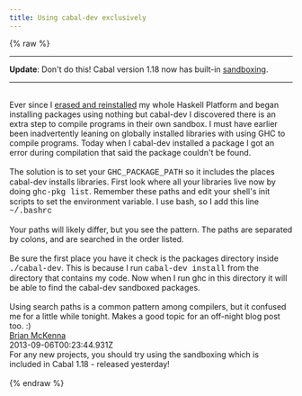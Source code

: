 ```yaml
---
title: Using cabal-dev exclusively
---
```


{% raw %}
<div class="css-full-post-content js-full-post-content">
<hr /><b>Update</b>: Don't do this! Cabal version 1.18 now has&nbsp;built-in <a href="http://coldwa.st/e/blog/2013-08-20-Cabal-sandbox.html">sandboxing</a>.<br /><hr /><br />Ever since I <a href="http://blog.begriffs.com/2013/09/haskell-dependencies-ok-this-is-getting.html">erased and reinstalled</a> my whole Haskell Platform and began installing packages using nothing but cabal-dev I discovered there is an extra step to compile programs in their own sandbox. I must have earlier been inadvertently leaning on globally installed libraries with using GHC to compile programs. Today when I cabal-dev installed a package I got an error during compilation that said the package couldn't be found.<br /><br />The solution is to set your <span style="font-family: Courier New, Courier, monospace;">GHC_PACKAGE_PATH</span> so it includes the places cabal-dev installs libraries. First look where all your libraries live now by doing <span style="font-family: Courier New, Courier, monospace;">ghc-pkg list</span>. Remember these paths and edit your shell's init scripts to set the environment variable. I use bash, so I add this line <span style="font-family: Courier New, Courier, monospace;">~/.bashrc</span><br /><br /><code data-gist-hide-footer="true" data-gist-hide-line-numbers="true" data-gist-id="6446170"></code> Your paths will likely differ, but you see the pattern. The paths are separated by colons, and are searched in the order listed.<br /><br />Be sure the first place you have it check is the packages directory inside <span style="font-family: Courier New, Courier, monospace;">./cabal-dev</span>. This is because I run <span style="font-family: Courier New, Courier, monospace;">cabal-dev install</span> from the directory that contains my code. Now when I run ghc in this directory it will be able to find the cabal-dev sandboxed packages.<br /><br />Using search paths is a common pattern among compilers, but it confused me for a little while tonight. Makes a good topic for an off-night blog post too. :)
</div>
<div class="css-full-comments-content js-full-comments-content">
<div class="css-full-comment js-full-comment">
  <div class="css-comment-user-link js-comment-user-link">
  <a href="http://www.blogger.com/profile/10725680599856600394">
  <div class="css-comment-name js-comment-name">
    Brian McKenna
  </div>
  </a>
  <div class="css-comment-date js-comment-date">
    2013-09-06T00:23:44.931Z
  </div>
  </div>
  <div class="css-comment-content js-comment-content">
    For any new projects, you should try using the sandboxing which is included in Cabal 1.18 - released yesterday!
  </div>
  <br/>
</div>
</div>
{% endraw %}
